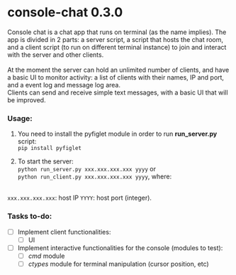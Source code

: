 # console-chat 0.3.0

Console chat is a chat app that runs on terminal (as the name implies). The app is divided in 2 parts: a server script, a script that hosts the chat room, and a client script (to run on different terminal instance) to join and interact with the server and other clients.  
<br>
At the moment the server can hold an unlimited number of clients, and have a basic UI to monitor activity: a list of clients with their names, IP and port, and a event log and message log area.  
Clients can send and receive simple text messages, with a basic UI that will be improved.

### Usage:

1) You need to install the pyfiglet module in order to run **run_server.py** script:  
<code>pip install pyfiglet</code>


2) To start the server:  
    <code>python run_server.py xxx.xxx.xxx.xxx yyyy</code> or  
    <code>python run_client.py xxx.xxx.xxx.xxx yyyy</code>, where:
<br>  
        <code>xxx.xxx.xxx.xxx</code>: host IP  
        <code>YYYY</code>: host port (integer).
   

### Tasks to-do:

- [ ] Implement client functionalities:
   - [ ] UI
- [ ] Implement interactive functionalities for the console (modules to test):
   - [ ] _cmd_ module
   - [ ] _ctypes_ module for terminal manipulation (cursor position, etc)
